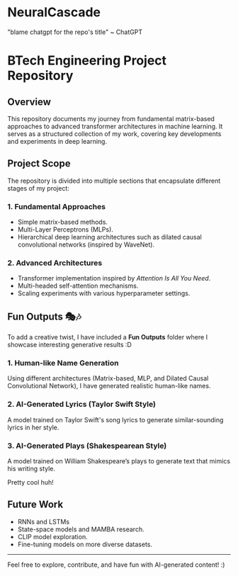 # NeuralCascade
"blame chatgpt for the repo's title" ~ ChatGPT

# BTech Engineering Project Repository

## Overview

This repository documents my journey from fundamental matrix-based approaches to advanced transformer architectures in machine learning. It serves as a structured collection of my work, covering key developments and experiments in deep learning.

## Project Scope

The repository is divided into multiple sections that encapsulate different stages of my project:

### 1. **Fundamental Approaches**

- Simple matrix-based methods.
- Multi-Layer Perceptrons (MLPs).
- Hierarchical deep learning architectures such as dilated causal convolutional networks (inspired by WaveNet).

### 2. **Advanced Architectures**

- Transformer implementation inspired by *Attention Is All You Need*.
- Multi-headed self-attention mechanisms.
- Scaling experiments with various hyperparameter settings.

## Fun Outputs 🎭🎶

To add a creative twist, I have included a **Fun Outputs** folder where I showcase interesting generative results :D

### 1. **Human-like Name Generation**

Using different architectures (Matrix-based, MLP, and Dilated Causal Convolutional Network), I have generated realistic human-like names.

### 2. **AI-Generated Lyrics (Taylor Swift Style)**

A model trained on Taylor Swift's song lyrics to generate similar-sounding lyrics in her style.

### 3. **AI-Generated Plays (Shakespearean Style)**

A model trained on William Shakespeare’s plays to generate text that mimics his writing style.

Pretty cool huh!

## Future Work

- RNNs and LSTMs
- State-space models and MAMBA research.
- CLIP model exploration.
- Fine-tuning models on more diverse datasets.

---

Feel free to explore, contribute, and have fun with AI-generated content! :)